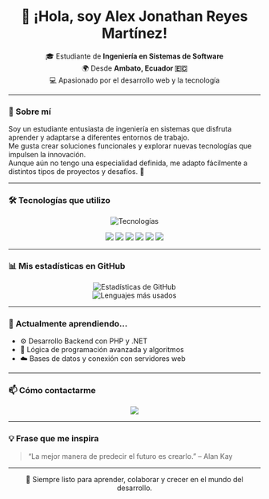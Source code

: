 <!-- 🌟 Espacio para tu imagen o banner de presentación -->
<!-- Ejemplo: <img src="https://ruta-de-tu-banner.png" width="100%" alt="Banner personal" /> -->

<h1 align="center">👋 ¡Hola, soy Alex Jonathan Reyes Martínez!</h1>

<p align="center">
  🎓 Estudiante de <b>Ingeniería en Sistemas de Software</b> <br>
  🌍 Desde <b>Ambato, Ecuador 🇪🇨</b> <br>
  💻 Apasionado por el desarrollo web y la tecnología
</p>

---

### 🌟 Sobre mí
Soy un estudiante entusiasta de ingeniería en sistemas que disfruta aprender y adaptarse a diferentes entornos de trabajo.  
Me gusta crear soluciones funcionales y explorar nuevas tecnologías que impulsen la innovación.  
Aunque aún no tengo una especialidad definida, me adapto fácilmente a distintos tipos de proyectos y desafíos. 🚀  

---

### 🛠️ Tecnologías que utilizo

<p align="center">
  <img src="https://skillicons.dev/icons?i=html,css,php,javascript,java,python,dotnet,git,github" alt="Tecnologías" />
</p>

<p align="center">
  <img src="https://img.shields.io/badge/HTML5-E34F26?style=for-the-badge&logo=html5&logoColor=white" />
  <img src="https://img.shields.io/badge/PHP-777BB4?style=for-the-badge&logo=php&logoColor=white" />
  <img src="https://img.shields.io/badge/JavaScript-F7DF1E?style=for-the-badge&logo=javascript&logoColor=black" />
  <img src="https://img.shields.io/badge/Java-ED8B00?style=for-the-badge&logo=java&logoColor=white" />
  <img src="https://img.shields.io/badge/Python-3776AB?style=for-the-badge&logo=python&logoColor=white" />
  <img src="https://img.shields.io/badge/.NET-512BD4?style=for-the-badge&logo=dotnet&logoColor=white" />
</p>

---

### 📊 Mis estadísticas en GitHub

<p align="center">
  <img src="https://github-readme-stats.vercel.app/api?username=AlexJonathanReyesMartinez&show_icons=true&theme=tokyonight" alt="Estadísticas de GitHub" />
  <br>
  <img src="https://github-readme-stats.vercel.app/api/top-langs/?username=AlexJonathanReyesMartinez&layout=compact&theme=tokyonight" alt="Lenguajes más usados" />
</p>

---

### 🌱 Actualmente aprendiendo...
- ⚙️ Desarrollo Backend con PHP y .NET  
- 🧠 Lógica de programación avanzada y algoritmos  
- ☁️ Bases de datos y conexión con servidores web  

---

### 📫 Cómo contactarme
<p align="center">
  <a href="mailto:JonathanRocky7@gmail.com">
    <img src="https://img.shields.io/badge/Correo%20Electrónico-D14836?style=for-the-badge&logo=gmail&logoColor=white" />
  </a>
</p>

---

### 💡 Frase que me inspira
> “La mejor manera de predecir el futuro es crearlo.” – Alan Kay  

---

<p align="center">
  🚀 Siempre listo para aprender, colaborar y crecer en el mundo del desarrollo.
</p>
